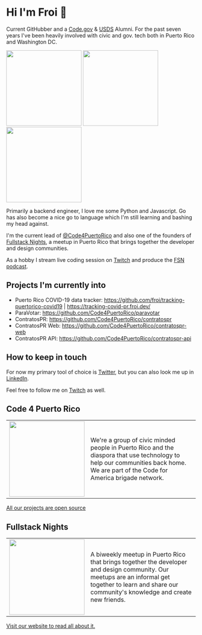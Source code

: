 # Hi I'm Froi :wave:

Current GitHubber and a [Code.gov](https://code.gov) & [USDS](https://usds.gov) Alumni. For the past seven years I've been heavily involved with civic and gov. tech both in Puerto Rico and Washington DC.

<img src="https://github.githubassets.com/images/modules/logos_page/GitHub-Mark.png" width="200px" /> <img src="https://avatars0.githubusercontent.com/u/8751968?s=200&v=4" width="200px" /> <img src="https://pbs.twimg.com/profile_images/892029865884622849/396oAxdc_400x400.jpg" width="200px" />

Primarily a backend engineer, I love me some Python and Javascript. Go has also become a nice go to language which I'm still learning and bashing my head against.

I'm the current lead of [@Code4PuertoRico](https://github.com/Code4PuertoRico) and also one of the founders of [Fullstack Nights](https://fullstacknights.com/), a meetup in Puerto Rico that brings together the developer and design communities.

As a hobby I stream live coding session on [Twitch](https://twitch.tv/froidotdev) and produce the [FSN podcast](https://fullstacknights.com/).

## Projects I'm currently into

- Puerto Rico COVID-19 data tracker: https://github.com/froi/tracking-puertorico-covid19 | https://tracking-covid-pr.froi.dev/
- ParaVotar: https://github.com/Code4PuertoRico/paravotar
- ContratosPR: https://github.com/Code4PuertoRico/contratospr
- ContratosPR Web: https://github.com/Code4PuertoRico/contratospr-web
- ContratosPR API: https://github.com/Code4PuertoRico/contratospr-api

## How to keep in touch

For now my primary tool of choice is [Twitter](https://twitter.com/froidotdev), but you can also look me up in [LinkedIn](https://www.linkedin.com/in/froilanirizarry/).

Feel free to follow me on [Twitch](https://twitch.tv/froidotdev) as well.

## Code 4 Puerto Rico

<table>
  <tr>
    <td><img src="https://avatars0.githubusercontent.com/u/6626422?s=200&v=4" width="200px" /></td>
    <td>We're a group of civic minded people in Puerto Rico and the diaspora that use technology to help our communities back home. We are part of the Code for America brigade network.
    </td>
  </tr>
</table>

[All our projects are open source](https://github.com/Code4PuertoRico)

## Fullstack Nights

<table>
  <tr>
    <td><img src="https://avatars0.githubusercontent.com/u/16525771?s=200&v=4" width="200px" /></td>
    <td>A biweekly meetup in Puerto Rico that brings together the developer and design community. Our meetups are an informal get together to learn and share our community's knowledge and create new friends.
    </td>
  </tr>
</table>

[Visit our website to read all about it.](https://fullstacknights.com)
